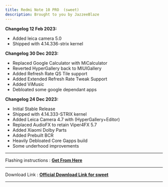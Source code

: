 ```yaml
---
title: Redmi Note 10 PRO  (sweet)
description: Brought to you by JazzeeBlaze
---
```

<b>Changelog 12 Feb 2023:</b>
- Added leica camera 5.0
- Shipped with 4.14.336-strix kernel

<b>Changelog 30 Dec 2023:</b>
- Replaced Google Calculator with MiCalculator
- Reverted HyperGallery back to MIUIGallery
- Added Refresh Rate QS Tile support
- Added Extended Refresh Rate Tweak Support
- Added ViMusic
- Debloated some google dependant apps

<b>Changelog 24 Dec 2023:</b>
- Initial Stable Release
- Shipped with 4.14.333-STRIX kernel
- Added Leica Camera 4.7 with (HyperGallery+Editor)
- Replaced AudioFX to retain Viper4FX 5.7
- Added Xiaomi Dolby Parts
- Added Prebuilt BCR
- Heavily Debloated Core Gapps build
- Some underhood improvements

----
Flashing instructions : [**Get From Here**](sweet_inst.md)

----
Download Link : [**Official Download Link for sweet**](https://sourceforge.net/projects/projectmatrixx/files/Android-14/sweet/)

----
